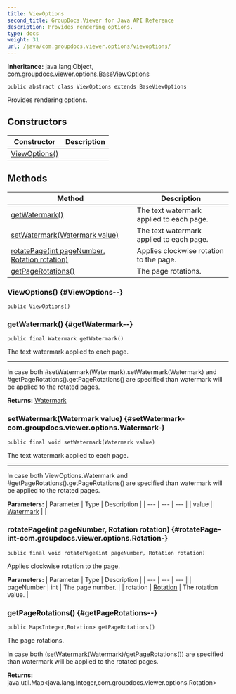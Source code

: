 ```yaml
---
title: ViewOptions
second_title: GroupDocs.Viewer for Java API Reference
description: Provides rendering options.
type: docs
weight: 31
url: /java/com.groupdocs.viewer.options/viewoptions/
---
```

**Inheritance:**
java.lang.Object, [com.groupdocs.viewer.options.BaseViewOptions](../../com.groupdocs.viewer.options/baseviewoptions)
```
public abstract class ViewOptions extends BaseViewOptions
```

Provides rendering options.
## Constructors

| Constructor | Description |
| --- | --- |
| [ViewOptions()](#ViewOptions--) |  |
## Methods

| Method | Description |
| --- | --- |
| [getWatermark()](#getWatermark--) | The text watermark applied to each page. |
| [setWatermark(Watermark value)](#setWatermark-com.groupdocs.viewer.options.Watermark-) | The text watermark applied to each page. |
| [rotatePage(int pageNumber, Rotation rotation)](#rotatePage-int-com.groupdocs.viewer.options.Rotation-) | Applies clockwise rotation to the page. |
| [getPageRotations()](#getPageRotations--) | The page rotations. |
### ViewOptions() {#ViewOptions--}
```
public ViewOptions()
```


### getWatermark() {#getWatermark--}
```
public final Watermark getWatermark()
```


The text watermark applied to each page.

--------------------

In case both \#setWatermark(Watermark).setWatermark(Watermark) and \#getPageRotations().getPageRotations() are specified than watermark will be applied to the rotated pages.

**Returns:**
[Watermark](../../com.groupdocs.viewer.options/watermark)
### setWatermark(Watermark value) {#setWatermark-com.groupdocs.viewer.options.Watermark-}
```
public final void setWatermark(Watermark value)
```


The text watermark applied to each page.

--------------------

In case both  ViewOptions.Watermark  and \#getPageRotations().getPageRotations() are specified than watermark will be applied to the rotated pages.

**Parameters:**
| Parameter | Type | Description |
| --- | --- | --- |
| value | [Watermark](../../com.groupdocs.viewer.options/watermark) |  |

### rotatePage(int pageNumber, Rotation rotation) {#rotatePage-int-com.groupdocs.viewer.options.Rotation-}
```
public final void rotatePage(int pageNumber, Rotation rotation)
```


Applies clockwise rotation to the page.

**Parameters:**
| Parameter | Type | Description |
| --- | --- | --- |
| pageNumber | int | The page number. |
| rotation | [Rotation](../../com.groupdocs.viewer.options/rotation) | The rotation value. |

### getPageRotations() {#getPageRotations--}
```
public Map<Integer,Rotation> getPageRotations()
```


The page rotations.

In case both ([setWatermark(Watermark)](../../com.groupdocs.viewer.options/viewoptions\#setWatermark-Watermark-)/getPageRotations()) are specified than watermark will be applied to the rotated pages.

**Returns:**
java.util.Map<java.lang.Integer,com.groupdocs.viewer.options.Rotation>

